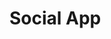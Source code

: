 <!-- [![Deployed on Netlify][![Netlify Status](https://api.netlify.com/api/v1/badges/39135849-605e-4e84-8c36-76765bf2a2d7/deploy-status)](https://app.netlify.com/sites/brewery-test/deploys)
[![Created with React](https://img.shields.io/badge/created%20with-REACT-brightgreen)](https://github.com/facebook/create-react-app) -->

# Social App
